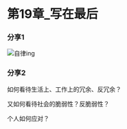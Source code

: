 # 第19章_写在最后

### 分享1

![自律ing](attachment/自律ing.jpg)



### 分享2

如何看待生活上、工作上的冗余、反冗余？

又如何看待社会的脆弱性？反脆弱性？

个人如何应对？